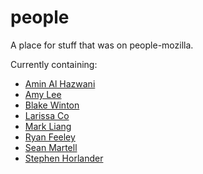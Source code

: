 # people
A place for stuff that was on people-mozilla.

Currently containing:
* [Amin Al Hazwani](aalhazwani)
* [Amy Lee](amyylee)
* [Blake Winton](bwinton)
* [Larissa Co](lco/SPF-Website/)
* [Mark Liang](mliang)
* [Ryan Feeley](rfeeley)
* [Sean Martell](smartell)
* [Stephen Horlander](shorlander)

